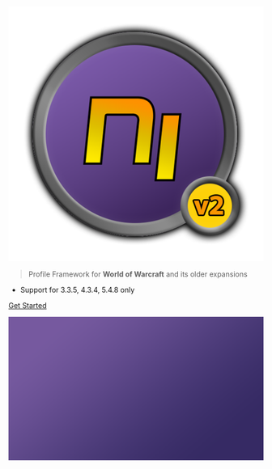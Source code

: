 ![logo](_media/ni.png)

> Profile Framework for **World of Warcraft** and its older expansions

- Support for 3.3.5, 4.3.4, 5.4.8 only

[Get Started](#advantages)

![](_media/bg.png)